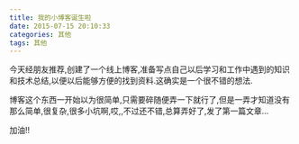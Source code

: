 ```yaml
---
title: 我的小博客诞生啦
date: 2015-07-15 20:10:33
categories: 其他
tags: 其他
---
```

今天经朋友推荐,创建了一个线上博客,准备写点自己以后学习和工作中遇到的知识和技术总结,以便以后能够方便的找到资料.这确实是一个很不错的想法.

博客这个东西一开始以为很简单,只需要碎随便弄一下就行了,但是一弄才知道没有那么简单,很复杂,很多小坑啊,哎,,不过还不错,总算弄好了,发了第一篇文章…

加油!!